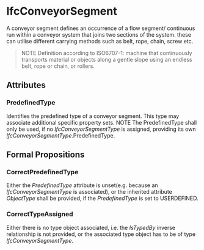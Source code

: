 # IfcConveyorSegment

A conveyor segment defines an occurrence of a flow segment/ continuous run within a conveyor system that joins two sections of the system. these can utilise different carrying methods such as belt, rope, chain, screw etc.<!-- end of definition -->
> NOTE Definition according to ISO6707-1: machine that continuously transports material or objects along a gentle slope using an endless belt, rope or chain, or rollers.

## Attributes

### PredefinedType
Identifies the predefined type of a conveyor segment. This type may associate additional specific property sets.
NOTE The PredefinedType shall only be used, if no _IfcConveyorSegmentType_ is assigned, providing its own _IfcConveyorSegmentType_.PredefinedType.

## Formal Propositions

### CorrectPredefinedType
Either the _PredefinedType_ attribute is unset(e.g. because an _IfcConveyorSegmentType_ is associated), or the inherited attribute _ObjectType_ shall be provided, if the _PredefinedType_ is set to USERDEFINED.

### CorrectTypeAssigned
Either there is no type object associated, i.e. the _IsTypedBy_ inverse relationship is not provided, or the associated type object has to be of type _IfcConveyorSegmentType_.
